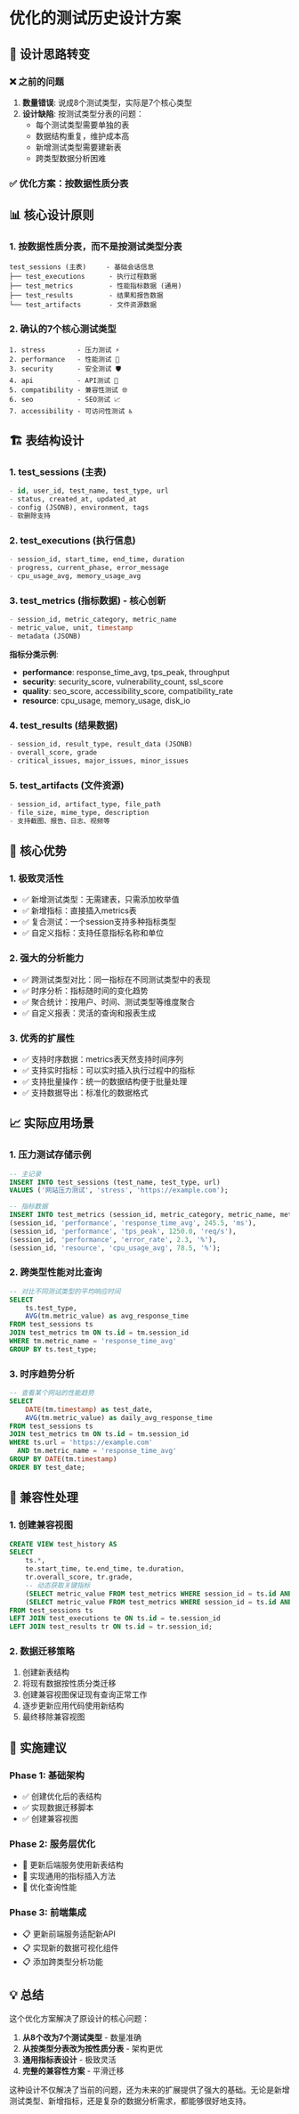 # 优化的测试历史设计方案

## 🎯 **设计思路转变**

### ❌ **之前的问题**
1. **数量错误**: 说成8个测试类型，实际是7个核心类型
2. **设计缺陷**: 按测试类型分表的问题：
   - 每个测试类型需要单独的表
   - 数据结构重复，维护成本高
   - 新增测试类型需要建新表
   - 跨类型数据分析困难

### ✅ **优化方案：按数据性质分表**

## 📊 **核心设计原则**

### 1. **按数据性质分表，而不是按测试类型分表**
```
test_sessions (主表)     - 基础会话信息
├── test_executions      - 执行过程数据
├── test_metrics         - 性能指标数据 (通用)
├── test_results         - 结果和报告数据
└── test_artifacts       - 文件资源数据
```

### 2. **确认的7个核心测试类型**
```
1. stress        - 压力测试 ⚡
2. performance   - 性能测试 🚀  
3. security      - 安全测试 🛡️
4. api           - API测试 🔌
5. compatibility - 兼容性测试 🌐
6. seo           - SEO测试 📈
7. accessibility - 可访问性测试 ♿
```

## 🏗️ **表结构设计**

### 1. **test_sessions (主表)**
```sql
- id, user_id, test_name, test_type, url
- status, created_at, updated_at
- config (JSONB), environment, tags
- 软删除支持
```

### 2. **test_executions (执行信息)**
```sql
- session_id, start_time, end_time, duration
- progress, current_phase, error_message
- cpu_usage_avg, memory_usage_avg
```

### 3. **test_metrics (指标数据) - 核心创新**
```sql
- session_id, metric_category, metric_name
- metric_value, unit, timestamp
- metadata (JSONB)
```

**指标分类示例**:
- **performance**: response_time_avg, tps_peak, throughput
- **security**: security_score, vulnerability_count, ssl_score
- **quality**: seo_score, accessibility_score, compatibility_rate
- **resource**: cpu_usage, memory_usage, disk_io

### 4. **test_results (结果数据)**
```sql
- session_id, result_type, result_data (JSONB)
- overall_score, grade
- critical_issues, major_issues, minor_issues
```

### 5. **test_artifacts (文件资源)**
```sql
- session_id, artifact_type, file_path
- file_size, mime_type, description
- 支持截图、报告、日志、视频等
```

## 🎯 **核心优势**

### 1. **极致灵活性**
- ✅ 新增测试类型：无需建表，只需添加枚举值
- ✅ 新增指标：直接插入metrics表
- ✅ 复合测试：一个session支持多种指标类型
- ✅ 自定义指标：支持任意指标名称和单位

### 2. **强大的分析能力**
- ✅ 跨测试类型对比：同一指标在不同测试类型中的表现
- ✅ 时序分析：指标随时间的变化趋势
- ✅ 聚合统计：按用户、时间、测试类型等维度聚合
- ✅ 自定义报表：灵活的查询和报表生成

### 3. **优秀的扩展性**
- ✅ 支持时序数据：metrics表天然支持时间序列
- ✅ 支持实时指标：可以实时插入执行过程中的指标
- ✅ 支持批量操作：统一的数据结构便于批量处理
- ✅ 支持数据导出：标准化的数据格式

## 📈 **实际应用场景**

### 1. **压力测试存储示例**
```sql
-- 主记录
INSERT INTO test_sessions (test_name, test_type, url) 
VALUES ('网站压力测试', 'stress', 'https://example.com');

-- 指标数据
INSERT INTO test_metrics (session_id, metric_category, metric_name, metric_value, unit) VALUES
(session_id, 'performance', 'response_time_avg', 245.5, 'ms'),
(session_id, 'performance', 'tps_peak', 1250.0, 'req/s'),
(session_id, 'performance', 'error_rate', 2.3, '%'),
(session_id, 'resource', 'cpu_usage_avg', 78.5, '%');
```

### 2. **跨类型性能对比查询**
```sql
-- 对比不同测试类型的平均响应时间
SELECT 
    ts.test_type,
    AVG(tm.metric_value) as avg_response_time
FROM test_sessions ts
JOIN test_metrics tm ON ts.id = tm.session_id
WHERE tm.metric_name = 'response_time_avg'
GROUP BY ts.test_type;
```

### 3. **时序趋势分析**
```sql
-- 查看某个网站的性能趋势
SELECT 
    DATE(tm.timestamp) as test_date,
    AVG(tm.metric_value) as daily_avg_response_time
FROM test_sessions ts
JOIN test_metrics tm ON ts.id = tm.session_id
WHERE ts.url = 'https://example.com' 
  AND tm.metric_name = 'response_time_avg'
GROUP BY DATE(tm.timestamp)
ORDER BY test_date;
```

## 🔄 **兼容性处理**

### 1. **创建兼容视图**
```sql
CREATE VIEW test_history AS
SELECT 
    ts.*,
    te.start_time, te.end_time, te.duration,
    tr.overall_score, tr.grade,
    -- 动态获取关键指标
    (SELECT metric_value FROM test_metrics WHERE session_id = ts.id AND metric_name = 'response_time_avg') as average_response_time,
    (SELECT metric_value FROM test_metrics WHERE session_id = ts.id AND metric_name = 'tps_peak') as peak_tps
FROM test_sessions ts
LEFT JOIN test_executions te ON ts.id = te.session_id
LEFT JOIN test_results tr ON ts.id = tr.session_id;
```

### 2. **数据迁移策略**
1. 创建新表结构
2. 将现有数据按性质分类迁移
3. 创建兼容视图保证现有查询正常工作
4. 逐步更新应用代码使用新结构
5. 最终移除兼容视图

## 🚀 **实施建议**

### Phase 1: 基础架构
- ✅ 创建优化后的表结构
- ✅ 实现数据迁移脚本
- ✅ 创建兼容视图

### Phase 2: 服务层优化
- 🔄 更新后端服务使用新表结构
- 🔄 实现通用的指标插入方法
- 🔄 优化查询性能

### Phase 3: 前端集成
- 📋 更新前端服务适配新API
- 📋 实现新的数据可视化组件
- 📋 添加跨类型分析功能

## 💡 **总结**

这个优化方案解决了原设计的核心问题：

1. **从8个改为7个测试类型** - 数量准确
2. **从按类型分表改为按性质分表** - 架构更优
3. **通用指标表设计** - 极致灵活
4. **完整的兼容性方案** - 平滑迁移

这种设计不仅解决了当前的问题，还为未来的扩展提供了强大的基础。无论是新增测试类型、新增指标，还是复杂的数据分析需求，都能够很好地支持。
